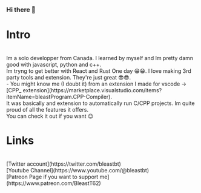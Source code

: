 ### Hi there 👋

# Intro
<br>
Im a solo developper from Canada. I learned by myself and Im pretty damn good with javascript, python and c++. <br>
Im tryng to get better with React and Rust One day 😁😁. I love making 3rd party tools and extension. They're just great 😎😎.
<br>
- You might know me (I doubt it) from an extension I made for vscode -> [CPP_ extension](https://marketplace.visualstudio.com/items?itemName=bleastProgram.CPP-Compiler).       <br>
    It was basically and extension to automatically run C/CPP projects. Im quite proud of all the features it offers.<br>
    You can check it out if you want 😉
    <br>
   
# Links
<br>
[Twitter account](https://twitter.com/bleastbt) 
<br>
[Youtube Channel](https://www.youtube.com/@bleastbt) 
<br>
[Patreon Page if you want to support me](https://www.patreon.com/BleastT62)
<br>
